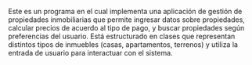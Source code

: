 Este es un programa en el cual implementa una aplicación de gestión de propiedades inmobiliarias que permite ingresar datos sobre propiedades,
calcular precios de acuerdo al tipo de pago, y buscar propiedades según preferencias del usuario. 
Está estructurado en clases que representan distintos tipos de inmuebles (casas, apartamentos, terrenos) y utiliza la entrada de usuario para interactuar con el sistema.
